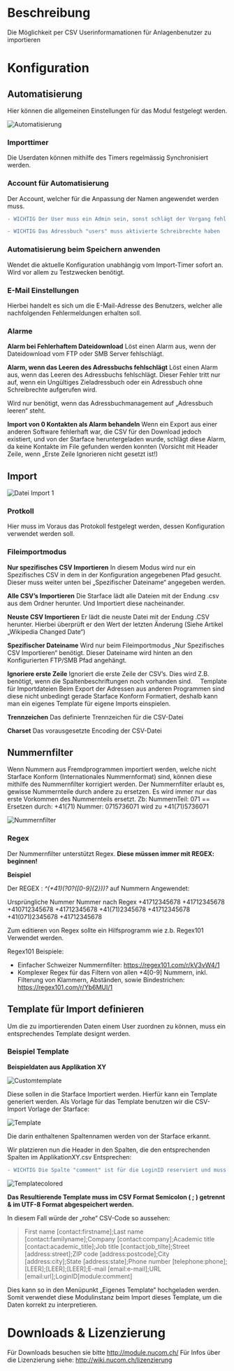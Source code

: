 <!-- TITLE: User-Importer -->
# Beschreibung
Die Möglichkeit per CSV Userinformamationen für Anlagenbenutzer zu importieren
# Konfiguration
## Automatisierung

Hier können die allgemeinen Einstellungen für das Modul festgelegt werden.

![Automatisierung](/uploads/userimporter/automatisierung.jpg "Automatisierung")

### Importtimer
Die Userdaten können mithilfe des Timers regelmässig Synchronisiert werden.

### Account für Automatisierung

Der Account, welcher für die Anpassung der Namen angewendet werden muss.

```diff
- WICHTIG Der User muss ein Admin sein, sonst schlägt der Vorgang fehl!
```

```diff
- WICHTIG Das Adressbuch "users" muss aktivierte Schreibrechte haben
```

### Automatisierung beim Speichern anwenden
Wendet die aktuelle Konfiguration unabhängig vom Import-Timer sofort an. 
Wird vor allem zu Testzwecken benötigt.

### E-Mail Einstellungen
 
Hierbei handelt es sich um die E-Mail-Adresse des Benutzers, welcher alle nachfolgenden Fehlermeldungen erhalten soll.

### Alarme
**Alarm bei Fehlerhaftem Dateidownload**
Löst einen Alarm aus, wenn der Dateidownload vom FTP oder SMB Server fehlschlägt.

**Alarm, wenn das Leeren des Adressbuchs fehlschlägt**
Löst einen Alarm aus, wenn das Leeren des Adressbuchs fehlschlägt. Dieser Fehler tritt nur auf, wenn ein Ungültiges Zieladressbuch oder ein Adressbuch ohne Schreibrechte aufgerufen wird.

Wird nur benötigt, wenn das Adressbuchmanagement auf „Adressbuch leeren“ steht. 

**Import von 0 Kontakten als Alarm behandeln**
Wenn ein Export aus einer anderen Software fehlerhaft war, die CSV für den Download jedoch existiert, und von der Starface heruntergeladen wurde, schlägt diese Alarm, da keine Kontakte im File gefunden werden konnten 
(Vorsicht mit Header Zeile, wenn „Erste Zeile Ignorieren nicht gesetzt ist!)

## Import
![Datei Import 1](/uploads/adressbuch-importer/datei-import-1.png "Datei Import 1")
### Protkoll

Hier muss im Voraus das Protokoll festgelegt werden, dessen Konfiguration verwendet werden soll.

### Fileimportmodus

**Nur spezifisches CSV Importieren**
In diesem Modus wird nur ein Spezifisches CSV in dem in der Konfiguration angegebenen Pfad gesucht. Dieser muss weiter unten bei „Spezifischer Dateiname“ angegeben werden.

**Alle CSV’s Importieren**
Die Starface lädt alle Dateien mit der Endung .csv aus dem Ordner herunter. Und Importiert diese nacheinander.

**Neuste CSV Importieren**
Er lädt die neuste Datei mit der Endung .CSV herunter. Hierbei überprüft er den Wert der letzten Änderung (Siehe Artikel „Wikipedia Changed Date“)

**Spezifischer Dateiname**
Wird nur beim Fileimportmodus „Nur Spezifisches CSV Importieren“ benötigt. Dieser Dateiname wird hinten an den Konfigurierten FTP/SMB Pfad angehängt.

**Ignoriere erste Zeile**
Ignoriert die erste Zeile der CSV’s. Dies wird Z.B. benötigt, wenn die Spaltenbeschriftungen noch vorhanden sind. 
Template für Importdateien
Beim Export der Adressen aus anderen Programmen sind diese nicht unbedingt gerade Starface Konform Formatiert, deshalb kann man ein eigenes Template für eigene Imports einspielen.

**Trennzeichen**
Das definierte Trennzeichen für die CSV-Datei

**Charset**
Das vorausgesetzte Encoding der CSV-Datei


## Nummernfilter
Wenn Nummern aus Fremdprogrammen importiert werden, welche nicht Starface Konform (Internationales Nummernformat) sind, können diese mithilfe des Nummernfilter korrigiert werden.
Der Nummernfilter erlaubt es, gewisse Nummernteile durch andere zu ersetzen.
Es wird immer nur das erste Vorkommen des Nummernteils ersetzt.
Zb: NummernTeil: 071 == Ersetzen durch: +41(71)
Nummer: 0715736071 wird zu +41(71)5736071

![Nummernfilter](/uploads/adressbuch-importer/nummernfilter.png "Nummernfilter")

### Regex
Der Nummernfilter unterstützt Regex. **Diese müssen immer mit REGEX: beginnen!**

**Beispiel**

Der REGEX : *^(\+41)\(?0?([0-9]{2})\)?* auf Nummern Angewendet:

Ursprüngliche Nummer	                    Nummer nach Regex
+41712345678	                                  +41712345678
+410712345678		              	               +41712345678
+41(71)2345678		              	              +41712345678
+41(071)2345678		                 	           +41712345678

Zum editieren von Regex sollte ein Hilfsprogramm wie z.b. Regex101 Verwendet werden.

Regex101 Beispiele:

* Einfacher Schweizer Nummernfilter: https://regex101.com/r/kV3vW4/1
* Komplexer Regex für das Filtern von allen +4[0-9] Nummern, inkl. Filterung von Klammern, Abständen, sowie Bindestrichen: https://regex101.com/r/Yb6MUI/1

## Template für Import definieren
Um die zu importierenden Daten einem User zuordnen zu können, muss ein entsprechendes Template designt werden.

### Beispiel Template

**Beispieldaten aus Applikation XY**

![Customtemplate](/uploads/userimporter/customtemplate.jpg "Customtemplate")

Diese sollen in die Starface Importiert werden. Hierfür kann ein Template generiert werden.
Als Vorlage für das Template benutzen wir die CSV-Import Vorlage der Starface:

![Template](/uploads/adressbuch-importer/template.png "Template")

Die darin enthaltenen Spaltennamen werden von der Starface erkannt.

Wir platzieren nun die Header in den Spalten, die den entsprechenden Spalten im ApplikationXY.csv Entsprechen:

```diff
- WICHTIG Die Spalte "comment" ist für die LoginID reserviert und muss ZWINGEND vorhanden sein.
```

![Templatecolored](/uploads/userimporter/templatecolored.jpg "Templatecolored")

**Das Resultierende Template muss im CSV Format Semicolon ( ; ) getrennt & im UTF-8 Format abgespeichert werden.**

In diesem Fall würde der „rohe“ CSV-Code so aussehen:

> First name [contact:firstname];Last name [contact:familyname];Company [contact:company];Academic title [contact:academic_title];Job title [contact:job_tilte];Street [address:street];ZIP code [address:postcode];City [address:city];State [address:state];Phone number [telephone:phone];[LEER];[LEER];[LEER];E-mail [email:e-mail];URL [email:url];LoginID[module:comment]


Dies kann so in den Menüpunkt „Eigenes Template“ hochgeladen werden. Somit verwendet diese Modulinstanz beim Import dieses Template, um die Daten korrekt zu interpretieren.

# Downloads & Lizenzierung
Für Downloads besuchen sie bitte http://module.nucom.ch/
Für Infos über die Lizenzierung siehe: http://wiki.nucom.ch/lizenzierung
